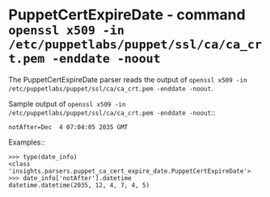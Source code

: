 PuppetCertExpireDate - command ``openssl x509 -in /etc/puppetlabs/puppet/ssl/ca/ca_crt.pem -enddate -noout``
============================================================================================================

The PuppetCertExpireDate parser reads the output of
``openssl x509 -in /etc/puppetlabs/puppet/ssl/ca/ca_crt.pem -enddate -noout``.

Sample output of ``openssl x509 -in /etc/puppetlabs/puppet/ssl/ca/ca_crt.pem -enddate -noout``::

    notAfter=Dec  4 07:04:05 2035 GMT

Examples::

    >>> type(date_info)
    <class 'insights.parsers.puppet_ca_cert_expire_date.PuppetCertExpireDate'>
    >>> date_info['notAfter'].datetime
    datetime.datetime(2035, 12, 4, 7, 4, 5)